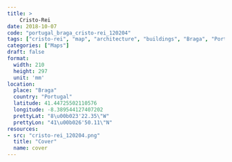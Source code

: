 ```yaml
---
title: > 
    Cristo-Rei
date: 2018-10-07
code: "portugal_braga_cristo-rei_120204"
tags: ["cristo-rei", "map", "architecture", "buildings", "Braga", "Portugal"]
categories: ["Maps"]
draft: false
format:
  width: 210
  height: 297
  unit: 'mm'
location:
  place: "Braga"
  country: "Portugal"
  latitude: 41.44725502110576
  longitude: -8.389544127407202
  prettyLat: "8\u00b023'22.35\"W"
  prettyLon: "41\u00b026'50.11\"N"
resources:
- src: "cristo-rei_120204.png"
  title: "Cover"
  name: cover
---
```

